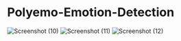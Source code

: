 # Polyemo-Emotion-Detection

![Screenshot (10)](https://github.com/user-attachments/assets/23884bda-acc7-4819-8578-23ff263c06e5)
![Screenshot (11)](https://github.com/user-attachments/assets/432b10fb-30ed-4727-95a6-9520a8a6fdaa)
![Screenshot (12)](https://github.com/user-attachments/assets/ce362324-94f8-42cd-adc9-6a40539b4ce5)
